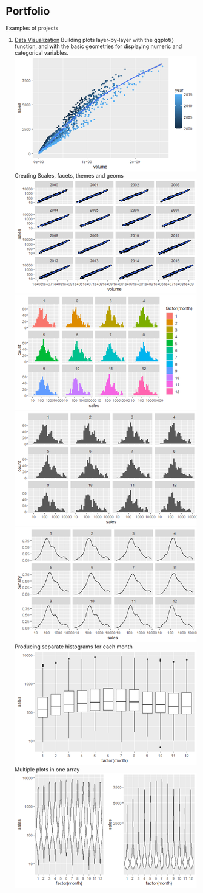 # Portfolio

Examples of projects

1. [Data Visualization](https://github.com/la6if9/Data-Visual) 
Building plots layer-by-layer with the ggplot() function, and with the basic geometries for displaying numeric and categorical variables.
![](https://github.com/la6if9/Data-Visual/blob/main/Rplot01.png?raw=true)
Creating Scales, facets, themes and geoms
![](https://github.com/la6if9/Data-Visual/blob/main/Rplot03.png)
![](https://github.com/la6if9/Data-Visual/blob/main/Rplot04.png)
![](https://github.com/la6if9/Data-Visual/blob/main/Rplot05.png)
![](https://github.com/la6if9/Data-Visual/blob/main/Rplot06.png)
Producing separate histograms for each month
![](https://github.com/la6if9/Data-Visual/blob/main/Rplot07.png)
Multiple plots in one array
![](https://github.com/la6if9/Data-Visual/blob/main/Rplot08.png)
